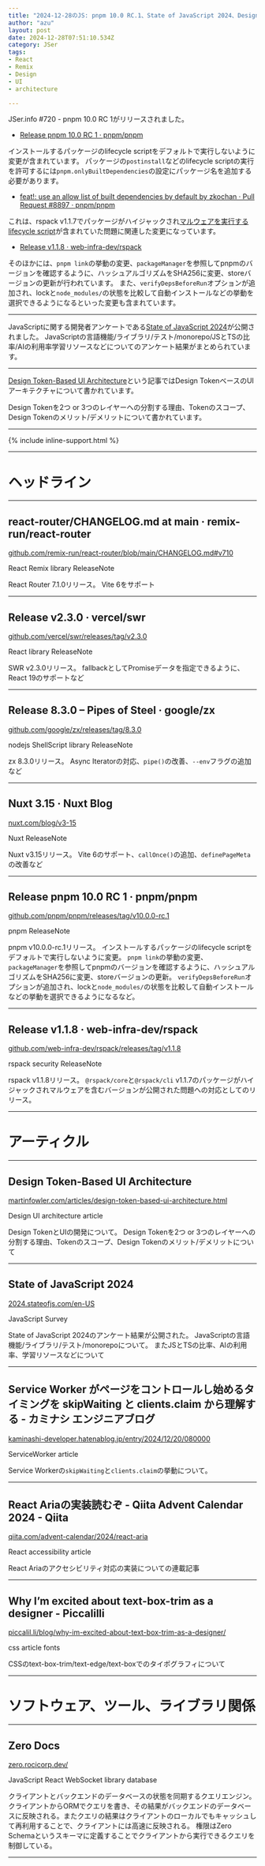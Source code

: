 ```yaml
---
title: "2024-12-28のJS: pnpm 10.0 RC.1、State of JavaScript 2024、Design Token-Based UI Architecture"
author: "azu"
layout: post
date: 2024-12-28T07:51:10.534Z
category: JSer
tags:
- React
- Remix
- Design
- UI
- architecture

---
```


JSer.info #720 - pnpm 10.0 RC 1がリリースされました。

- [Release pnpm 10.0 RC 1 · pnpm/pnpm](https://github.com/pnpm/pnpm/releases/tag/v10.0.0-rc.1)

インストールするパッケージのlifecycle scriptをデフォルトで実行しないように変更が含まれています。
パッケージの`postinstall`などのlifecycle scriptの実行を許可するには`pnpm.onlyBuiltDependencies`の設定にパッケージ名を追加する必要があります。

- [feat!: use an allow list of built dependencies by default by zkochan · Pull Request #8897 · pnpm/pnpm](https://github.com/pnpm/pnpm/pull/8897)

これは、rspack v1.1.7でパッケージがハイジャックされ[マルウェアを実行するlifecycle script](https://socket.dev/npm/package/@rspack/core/files/1.1.7/package.json#L78)が含まれていた問題に関連した変更になっています。

- [Release v1.1.8 · web-infra-dev/rspack](https://github.com/web-infra-dev/rspack/releases/tag/v1.1.8)

そのほかには、`pnpm link`の挙動の変更、`packageManager`を参照してpnpmのバージョンを確認するように、ハッシュアルゴリズムをSHA256に変更、storeバージョンの更新が行われています。
また、`verifyDepsBeforeRun`オプションが追加され、lockと`node_modules/`の状態を比較して自動インストールなどの挙動を選択できるようになるといった変更も含まれています。

----

JavaScriptに関する開発者アンケートである[State of JavaScript 2024](https://2024.stateofjs.com/en-US)が公開されました。
JavaScriptの言語機能/ライブラリ/テスト/monorepo/JSとTSの比率/AIの利用率学習リソースなどについてのアンケート結果がまとめられています。

----

[Design Token-Based UI Architecture](https://martinfowler.com/articles/design-token-based-ui-architecture.html)という記事ではDesign TokenベースのUIアーキテクチャについて書かれています。

Design Tokenを2つ or 3つのレイヤーへの分割する理由、Tokenのスコープ、Design Tokenのメリット/デメリットについて書かれています。

----

{% include inline-support.html %}

----

<h1 class="site-genre">ヘッドライン</h1>

----

## react-router/CHANGELOG.md at main · remix-run/react-router
[github.com/remix-run/react-router/blob/main/CHANGELOG.md#v710](https://github.com/remix-run/react-router/blob/main/CHANGELOG.md#v710 "react-router/CHANGELOG.md at main · remix-run/react-router")
<p class="jser-tags jser-tag-icon"><span class="jser-tag">React</span> <span class="jser-tag">Remix</span> <span class="jser-tag">library</span> <span class="jser-tag">ReleaseNote</span></p>

React Router 7.1.0リリース。
Vite 6をサポート


----

## Release v2.3.0 · vercel/swr
[github.com/vercel/swr/releases/tag/v2.3.0](https://github.com/vercel/swr/releases/tag/v2.3.0 "Release v2.3.0 · vercel/swr")
<p class="jser-tags jser-tag-icon"><span class="jser-tag">React</span> <span class="jser-tag">library</span> <span class="jser-tag">ReleaseNote</span></p>

SWR v2.3.0リリース。
fallbackとしてPromiseデータを指定できるように、React 19のサポートなど


----

## Release 8.3.0 – Pipes of Steel · google/zx
[github.com/google/zx/releases/tag/8.3.0](https://github.com/google/zx/releases/tag/8.3.0 "Release 8.3.0 – Pipes of Steel · google/zx")
<p class="jser-tags jser-tag-icon"><span class="jser-tag">nodejs</span> <span class="jser-tag">ShellScript</span> <span class="jser-tag">library</span> <span class="jser-tag">ReleaseNote</span></p>

zx 8.3.0リリース。
Async Iteratorの対応、`pipe()`の改善、`--env`フラグの追加など


----

## Nuxt 3.15 · Nuxt Blog
[nuxt.com/blog/v3-15](https://nuxt.com/blog/v3-15 "Nuxt 3.15 · Nuxt Blog")
<p class="jser-tags jser-tag-icon"><span class="jser-tag">Nuxt</span> <span class="jser-tag">ReleaseNote</span></p>

Nuxt v3.15リリース。
Vite 6のサポート、`callOnce()`の追加、`definePageMeta`の改善など


----

## Release pnpm 10.0 RC 1 · pnpm/pnpm
[github.com/pnpm/pnpm/releases/tag/v10.0.0-rc.1](https://github.com/pnpm/pnpm/releases/tag/v10.0.0-rc.1 "Release pnpm 10.0 RC 1 · pnpm/pnpm")
<p class="jser-tags jser-tag-icon"><span class="jser-tag">pnpm</span> <span class="jser-tag">ReleaseNote</span></p>

pnpm v10.0.0-rc.1リリース。
インストールするパッケージのlifecycle scriptをデフォルトで実行しないように変更。
 `pnpm link`の挙動の変更、`packageManager`を参照してpnpmのバージョンを確認するように、ハッシュアルゴリズムをSHA256に変更、storeバージョンの更新。
 `verifyDepsBeforeRun`オプションが追加され、lockと`node_modules/`の状態を比較して自動インストールなどの挙動を選択できるようになるなど。


----

## Release v1.1.8 · web-infra-dev/rspack
[github.com/web-infra-dev/rspack/releases/tag/v1.1.8](https://github.com/web-infra-dev/rspack/releases/tag/v1.1.8 "Release v1.1.8 · web-infra-dev/rspack")
<p class="jser-tags jser-tag-icon"><span class="jser-tag">rspack</span> <span class="jser-tag">security</span> <span class="jser-tag">ReleaseNote</span></p>

rspack v1.1.8リリース。
`@rspack/core`と`@rspack/cli` v1.1.7のパッケージがハイジャックされマルウェアを含むバージョンが公開された問題への対応としてのリリース。


----
<h1 class="site-genre">アーティクル</h1>

----

## Design Token-Based UI Architecture
[martinfowler.com/articles/design-token-based-ui-architecture.html](https://martinfowler.com/articles/design-token-based-ui-architecture.html "Design Token-Based UI Architecture")
<p class="jser-tags jser-tag-icon"><span class="jser-tag">Design</span> <span class="jser-tag">UI</span> <span class="jser-tag">architecture</span> <span class="jser-tag">article</span></p>

Design TokenとUIの開発について。
Design Tokenを2つ or 3つのレイヤーへの分割する理由、Tokenのスコープ、Design Tokenのメリット/デメリットについて


----

## State of JavaScript 2024
[2024.stateofjs.com/en-US](https://2024.stateofjs.com/en-US "State of JavaScript 2024")
<p class="jser-tags jser-tag-icon"><span class="jser-tag">JavaScript</span> <span class="jser-tag">Survey</span></p>

State of JavaScript 2024のアンケート結果が公開された。
JavaScriptの言語機能/ライブラリ/テスト/monorepoについて。
またJSとTSの比率、AIの利用率、学習リソースなどについて


----

## Service Worker がページをコントロールし始めるタイミングを skipWaiting と clients.claim から理解する - カミナシ エンジニアブログ
[kaminashi-developer.hatenablog.jp/entry/2024/12/20/080000](https://kaminashi-developer.hatenablog.jp/entry/2024/12/20/080000 "Service Worker がページをコントロールし始めるタイミングを skipWaiting と clients.claim から理解する - カミナシ エンジニアブログ")
<p class="jser-tags jser-tag-icon"><span class="jser-tag">ServiceWorker</span> <span class="jser-tag">article</span></p>

Service Workerの`skipWaiting`と`clients.claim`の挙動について。


----

## React Ariaの実装読むぞ - Qiita Advent Calendar 2024 - Qiita
[qiita.com/advent-calendar/2024/react-aria](https://qiita.com/advent-calendar/2024/react-aria "React Ariaの実装読むぞ - Qiita Advent Calendar 2024 - Qiita")
<p class="jser-tags jser-tag-icon"><span class="jser-tag">React</span> <span class="jser-tag">accessibility</span> <span class="jser-tag">article</span></p>

React Ariaのアクセシビリティ対応の実装についての連載記事


----

## Why I’m excited about text-box-trim as a designer - Piccalilli
[piccalil.li/blog/why-im-excited-about-text-box-trim-as-a-designer/](https://piccalil.li/blog/why-im-excited-about-text-box-trim-as-a-designer/ "Why I’m excited about text-box-trim as a designer - Piccalilli")
<p class="jser-tags jser-tag-icon"><span class="jser-tag">css </span> <span class="jser-tag">article</span> <span class="jser-tag">fonts</span></p>

CSSのtext-box-trim/text-edge/text-boxでのタイポグラフィについて


----
<h1 class="site-genre">ソフトウェア、ツール、ライブラリ関係</h1>

----

## Zero Docs
[zero.rocicorp.dev/](https://zero.rocicorp.dev/ "Zero Docs")
<p class="jser-tags jser-tag-icon"><span class="jser-tag">JavaScript</span> <span class="jser-tag">React</span> <span class="jser-tag">WebSocket</span> <span class="jser-tag">library</span> <span class="jser-tag">database</span></p>

クライアントとバックエンドのデータベースの状態を同期するクエリエンジン。
クライアントからORMでクエリを書き、その結果がバックエンドのデータベースに反映される。またクエリの結果はクライアントのローカルでもキャッシュして再利用することで、クライアントには高速に反映される。
権限はZero Schemaというスキーマに定義することでクライアントから実行できるクエリを制御している。


----

